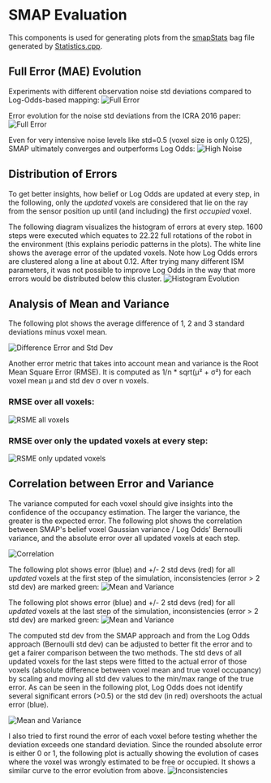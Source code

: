 # SMAP Evaluation

This components is used for generating plots from the [smapStats](./msg/smapStats.msg) bag file
generated by [Statistics.cpp](./src/Statistics.cpp).

## Full Error (MAE) Evolution

Experiments with different observation noise std deviations compared to Log-Odds-based mapping:
![Full Error](./plots/fullerror.png?raw=true)

Error evolution for the noise std deviations from the ICRA 2016 paper:
![Full Error](./plots/fullerror_paper_stds.png?raw=true)

Even for very intensive noise levels like std=0.5 (voxel size is only 0.125),
SMAP ultimately converges and outperforms Log Odds:
![High Noise](./plots/high_noise_convergence_fullerror.png)

## Distribution of Errors

To get better insights, how belief or Log Odds are updated at every step, in the following,
only the *updated* voxels are considered
that lie on the ray from the sensor position up until (and including) the first *occupied* voxel.

The following diagram visualizes the histogram of errors at every step.
1600 steps were executed which equates to 22.22 full rotations of the robot in the environment
(this explains periodic patterns in the plots).
The white line shows the average error of the updated voxels.
Note how Log Odds errors are clustered along a line at about 0.12.
After trying many different ISM parameters, it was not possible to improve Log Odds in the way that more errors
would be distributed below this cluster.
![Histogram Evolution](./plots/error_histogram_evolution.png)

## Analysis of Mean and Variance

The following plot shows the average difference of 1, 2 and 3 standard deviations minus voxel mean.

![Difference Error and Std Dev](./plots/difference_from_error_to_std.png)

Another error metric that takes into account mean and variance is the Root Mean Square Error (RMSE).
It is computed as 1/n * sqrt(μ² + σ²) for each voxel mean μ and std dev σ over n voxels.

### RMSE over all voxels:
![RSME all voxels](./plots/rmse_evolution_over_all_voxels.png)

### RMSE over only the updated voxels at every step:
![RSME only updated voxels](./plots/root_mean_square_error_(rmse)_evolution_over_all_voxels.png
)

## Correlation between Error and Variance
The variance computed for each voxel should give insights into the confidence of the occupancy estimation.
The larger the variance, the greater is the expected error. The following plot shows the correlation between
SMAP's belief voxel Gaussian variance / Log Odds' Bernoulli variance, and the absolute error over all updated voxels
at each step.

![Correlation](./plots/correlation_of_error_and_variance.png)

The following plot shows error (blue) and +/- 2 std devs (red) for all _updated_ voxels at the first step of the simulation, inconsistencies (error > 2 std dev) are marked green:
![Mean and Variance](./plots/inconsistencies_at_first_step.png)

The following plot shows error (blue) and +/- 2 std devs (red) for all _updated_ voxels at the last step of the simulation, inconsistencies (error > 2 std dev) are marked green:
![Mean and Variance](./plots/inconsistencies_at_last_step.png)

The computed std dev from the SMAP approach and from the Log Odds approach (Bernoulli std dev) can be adjusted
to better fit the error and to get a fairer comparison between the two methods. The std devs of all updated voxels
for the last steps were fitted to the actual error of those voxels (absolute difference between voxel mean and true voxel
occupancy) by scaling and moving all std dev values to the min/max range of the true error. As can be seen in the
following plot, Log Odds does not identify several significant errors (>0.5) or the std dev (in red) overshoots the
actual error (blue).

![Mean and Variance](./plots/corrected_inconsistencies_at_last_step.png)

I also tried to first round the error of each voxel before testing whether the deviation exceeds one standard deviation.
Since the rounded absolute error is either 0 or 1, the following plot is actually showing the evolution of cases where
the voxel was wrongly estimated to be free or occupied. It shows a similar curve to the error evolution from above.
![Inconsistencies](./plots/rounded_errors_outside_std_interval.png)
